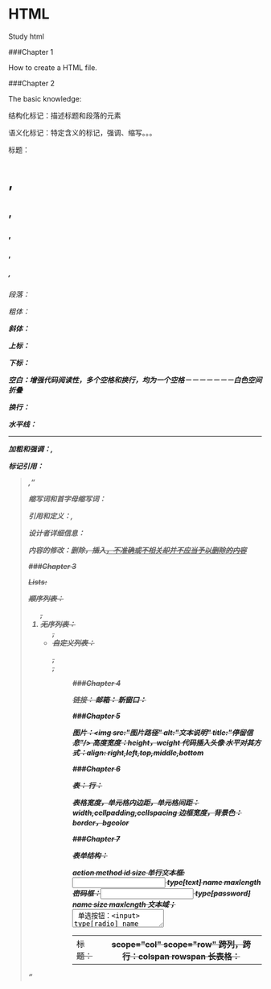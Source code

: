 # HTML
Study html

###Chapter 1

How to create a HTML file.

###Chapter 2

The basic knowledge:

结构化标记：描述标题和段落的元素

语义化标记：特定含义的标记，强调、缩写。。。

标题：<h1>,<h2>,<h3>,<h4>,<h5>,<h6>

段落：<p>

粗体：<b>

斜体：<i>

上标：<sup>

下标：<sub>

空白：增强代码阅读性，多个空格和换行，均为一个空格－－－－－－－白色空间折叠

换行：<br />

水平线：<hr />

加粗和强调：<strong>,<em>

标记引用：<blockquote>,<q>

缩写词和首字母缩写词：<abbr title="">

引用和定义：<cite>,<dfn>

设计者详细信息：<address>

内容的修改：删除<del>，插入<ins>，<s>不准确或不相关却并不应当予以删除的内容

###Chapter 3

Lists:

顺序列表：<ol>,<li>
无序列表：<ul>,<li>
自定义列表：<dl>,<dt>,<dd>

###Chapter 4

链接：<a>
邮箱：<mailto>
新窗口：<target>

###Chapter 5

图片：<img src:"图片路径" alt:"文本说明" title:"停留信息"/>
高度宽度：height，weight
代码插入头像
水平对其方式：align: right,left,top,middle,bottom

###Chapter 6

表：<table>
行：<tr> <td>
标题：<th> scope="col" scope="row"
跨列，跨行：colspan rowspan
长表格：<thead> <tbody> <tfoot>

表格宽度，单元格内边距，单元格间距：width,cellpadding,cellspacing
边框宽度，背景色：border，bgcolor

###Chapter 7

表单结构：<form> action method id size 
单行文本框: <input> type[text] name maxlength 
密码框：<input> type[password] name size maxlength
文本域；<textarea>
单选按钮：<input> type[radio] name value checked
复选框：<input> type[checkbox] name value checked
下拉列表框：<select> name <option> value selected
多选框：<select> size multiple
文件上传域：<input> type[file]
提交按钮：<input> type[submit] name value
头像按钮: <input> type[image]
按钮和隐藏控件：<button> <input> type[hidden]
标签表单控件：<label> for id 
组合表单元素： <fieldset> <legend>
HTML5:
表单验证：required
日期控件：<input> type[date]
电子邮件：<input> type[email]
URL: <input> type[url]
搜索输入控件：<input> type[search] placeholder

###Chapter 8

注释：<!--  -->
id: 元素唯一标识
class: 设置多个元素特性
块级元素： <h1> <p> <ul> <li>
内联元素： <a> <b> <em> <img>
将文本和元素集中在一个块级元素中：<div>
将文本和元素集中在一个内联元素中：<span>
内联框架：<iframe>
页面信息：<meta>
转义字符：







































